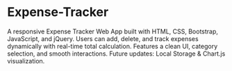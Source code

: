 # Expense-Tracker
A responsive Expense Tracker Web App built with HTML, CSS, Bootstrap, JavaScript, and jQuery. Users can add, delete, and track expenses dynamically with real-time total calculation. Features a clean UI, category selection, and smooth interactions. Future updates: Local Storage &amp; Chart.js visualization.
